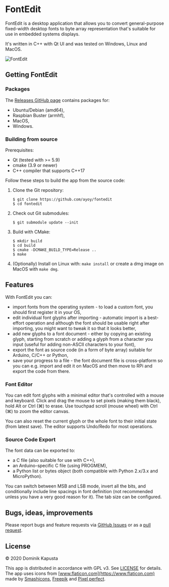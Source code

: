# FontEdit

FontEdit is a desktop application that allows you to convert general-purpose 
fixed-width desktop fonts to byte array representation that's suitable for
use in embedded systems displays.

It's written in C++ with Qt UI and was tested on Windows, Linux and MacOS.

![FontEdit](https://kapusta.cc/assets/fontedit/import_font.png)

## Getting FontEdit

### Packages

The [Releases GitHub page](https://github.com/ayoy/fontedit/releases) contains
packages for:
* Ubuntu/Debian (amd64),
* Raspbian Buster (armhf),
* MacOS,
* Windows.

### Building from source

Prerequisites:

* Qt (tested with >= 5.9)
* cmake (3.9 or newer)
* C++ compiler that supports C++17

Follow these steps to build the app from the source code:

1. Clone the Git repository:

    ```
    $ git clone https://github.com/ayoy/fontedit
    $ cd fontedit
    ```

2. Check out Git submodules:

    ```
    $ git submodule update --init
    ```

3. Build with CMake:

    ```
    $ mkdir build
    $ cd build
    $ cmake -DCMAKE_BUILD_TYPE=Release ..
    $ make
    ```

4. (Optionally) Install on Linux with: `make install` or create a dmg
  image on MacOS with `make dmg`.

## Features

With FontEdit you can:

* import fonts from the operating system - to load a custom font, you should
  first register it in your OS,
* edit individual font glyphs after importing - automatic import is a best-effort
  operation and although the font should be usable right after importing, you
  might want to tweak it so that it looks better,
* add new glyphs to a font document - either by copying an existing glyph, starting 
  from scratch or adding a glyph from a character you input (useful for adding
  non-ASCII characters to your font),
* export the font as source code (in a form of byte array) suitable for Arduino,
  C/C++ or Python,
* save your progress to a file - the font document file is cross-platform so you can
  e.g. import and edit it on MacOS and then move to RPi and export the code from there.

### Font Editor

You can edit font glyphs with a minimal editor that's controlled with a mouse
and keyboard. Click and drag the mouse to set pixels (making them black), hold
Alt or Ctrl (⌘) to erase. Use touchpad scroll (mouse wheel) with Ctrl (⌘) to zoom
the editor canvas.

You can also reset the current glyph or the whole font to their initial state
(from latest save). The editor supports Undo/Redo for most operations.

### Source Code Export

The font data can be exported to:

* a C file (also suitable for use with C++),
* an Arduino-specific C file (using PROGMEM),
* a Python list or bytes object (both compatible with Python 2.x/3.x and MicroPython).

You can switch between MSB and LSB mode, invert all the bits, and conditionally include
line spacings in font definition (not recommended unless you have a very good reason
for it). The tab size can be configured.

## Bugs, ideas, improvements

Please report bugs and feature requests via [GitHub Issues](https://github.com/ayoy/fontedit/issues) or as a [pull request](https://github.com/ayoy/fontedit/pulls).

## License

© 2020 Dominik Kapusta

This app is distributed in accordance with GPL v3. See [LICENSE](https://github.com/ayoy/fontedit/blob/master/LICENSE) for details.
The app uses icons from [www.flaticon.com](https://www.flaticon.com) made by
[Smashicons](https://www.flaticon.com/authors/smashicons),
[Freepik](https://www.flaticon.com/authors/freepik) and
[Pixel perfect](https://www.flaticon.com/authors/pixel-perfect).

